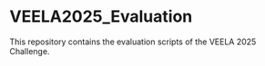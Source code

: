 # VEELA2025_Evaluation
This repository contains the evaluation scripts of the VEELA 2025 Challenge.
